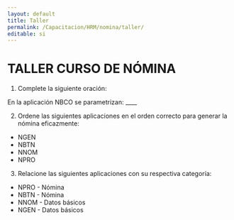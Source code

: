 ```yaml
---
layout: default
title: Taller
permalink: /Capacitacion/HRM/nomina/taller/
editable: si
---
```


# TALLER CURSO DE NÓMINA


1) Complete la siguiente oración:  

En la aplicación NBCO se parametrizan: ____

2) Ordene las siguientes aplicaciones en el orden correcto para generar la nómina eficazmente:  

-	NGEN                  
-	NBTN                  
-	NNOM                 
-	NPRO        

3) Relacione las siguientes aplicaciones con su respectiva categoría:  

-	NPRO	-	Nómina  
-	NBTN	-	Nómina  
-	NNOM	-	Datos básicos  
-	NGEN	-	Datos básicos  



